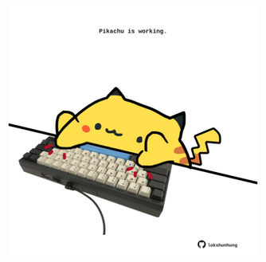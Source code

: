 <!-- built at 11/01/2022, 03:03:00 UTC -->
<p align="center">
  <img width="500" height="500" src="./ReadmeImage.svg">
</p>
